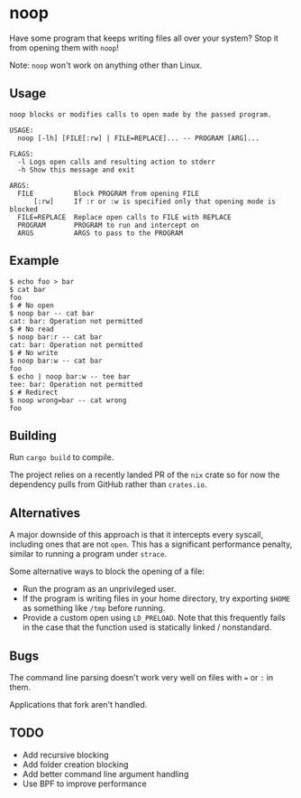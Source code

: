 # noop

Have some program that keeps writing files all over your system? Stop it from opening them with `noop`!

Note: `noop` won't work on anything other than Linux.

## Usage

```
noop blocks or modifies calls to open made by the passed program.

USAGE:
  noop [-lh] [FILE[:rw] | FILE=REPLACE]... -- PROGRAM [ARG]...

FLAGS:
  -l Logs open calls and resulting action to stderr
  -h Show this message and exit

ARGS:
  FILE          Block PROGRAM from opening FILE
      [:rw]     If :r or :w is specified only that opening mode is blocked
  FILE=REPLACE  Replace open calls to FILE with REPLACE
  PROGRAM       PROGRAM to run and intercept on
  ARGS          ARGS to pass to the PROGRAM
```

## Example

```shell
$ echo foo > bar
$ cat bar
foo
$ # No open
$ noop bar -- cat bar
cat: bar: Operation not permitted
$ # No read
$ noop bar:r -- cat bar
cat: bar: Operation not permitted
$ # No write
$ noop bar:w -- cat bar
foo
$ echo | noop bar:w -- tee bar
tee: bar: Operation not permitted
$ # Redirect
$ noop wrong=bar -- cat wrong
foo
```

## Building

Run `cargo build` to compile.

The project relies on a recently landed PR of the `nix` crate so for now the dependency pulls from GitHub rather than `crates.io`.

## Alternatives

A major downside of this approach is that it intercepts every syscall, including ones that are not `open`. This has a significant performance penalty, similar to running a program under `strace`.

Some alternative ways to block the opening of a file:

- Run the program as an unprivileged user.
- If the program is writing files in your home directory, try exporting `$HOME` as something like `/tmp` before running.
- Provide a custom open using `LD_PRELOAD`. Note that this frequently fails in the case that the function used is statically linked / nonstandard.

## Bugs

The command line parsing doesn't work very well on files with `=` or `:` in them.

Applications that fork aren't handled.

## TODO

- Add recursive blocking
- Add folder creation blocking
- Add better command line argument handling
- Use BPF to improve performance
